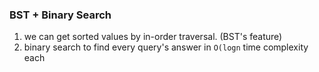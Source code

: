 ### BST + Binary Search

1. we can get sorted values by in-order traversal. (BST's feature)
2. binary search to find every query's answer in `O(logn` time complexity each